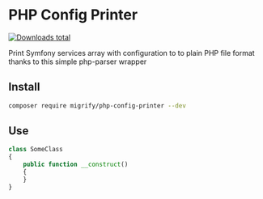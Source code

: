 # PHP Config Printer

[![Downloads total](https://img.shields.io/packagist/dt/migrify/php-config-printer.svg?style=flat-square)](https://packagist.org/packages/migrify/php-config-printer/stats)

Print Symfony services array with configuration to to plain PHP file format thanks to this simple php-parser wrapper

## Install

```bash
composer require migrify/php-config-printer --dev
```

## Use

```php
class SomeClass
{
    public function __construct()
    {
    }
}
```